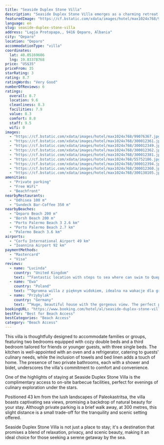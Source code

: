 ```yaml
---
title: "Seaside Duplex Stone Villa"
description: "Seaside Duplex Stone Villa emerges as a charming retreat in Qeparo, offering guests a unique blend of comfort and serenity, just 24 km away from the vibrant Sarandë and a scenic drive from Corfu Town, 49 km away."
featuredImage: "https://cf.bstatic.com/xdata/images/hotel/max1024x768/99076367.jpg?k=d64a9a09814ffac03704d3107f2734983176679764b1481a48c878201b9c0a7f&o=&hp=1"
language: en
slug: seaside-duplex-stone-villa
address: "Lagja Protopapa,, 9416 Qeparo, Albania"
city: "Qeparo"
location: "Qeparo"
accommodationType: "villa"
coordinates:
  lat: 40.05169606
  lng: 19.83378768
price: "US$35"
priceFrom: 35
starRating: 3
rating: 8.7
ratingWords: "Very Good"
numberOfReviews: 6
ratings:
  overall: 8.7
  location: 9.6
  cleanliness: 8.3
  facilities: 7.9
  value: 8.3
  comfort: 8.8
  staff: 9.5
  wifi: 0
images:
  - "https://cf.bstatic.com/xdata/images/hotel/max1024x768/99076367.jpg?k=d64a9a09814ffac03704d3107f2734983176679764b1481a48c878201b9c0a7f&o=&hp=1"
  - "https://cf.bstatic.com/xdata/images/hotel/max1024x768/300012361.jpg?k=2b2e06ae8b5a0a346477e99703e252c597f0b604d8be6998200e3edc5d537c22&o=&hp=1"
  - "https://cf.bstatic.com/xdata/images/hotel/max1024x768/300012349.jpg?k=b16cf69c7888799ba7b9c5e0b6ba2e797884b89b19335cedf114833be452be06&o=&hp=1"
  - "https://cf.bstatic.com/xdata/images/hotel/max1024x768/300012362.jpg?k=c430d117dea611c618a6ba5006a36ec79a018ee59f8d227787b1a106c6f0aec1&o=&hp=1"
  - "https://cf.bstatic.com/xdata/images/hotel/max1024x768/300012381.jpg?k=e3c76c41d2ed02df6ec3f4128c86102f225dae8e86850d248d7b7cdad1da7a5b&o=&hp=1"
  - "https://cf.bstatic.com/xdata/images/hotel/max1024x768/55752186.jpg?k=75bfce0654c7231b773085e65d307d140e5e977928c4b14367fd67f97ce83ecf&o=&hp=1"
  - "https://cf.bstatic.com/xdata/images/hotel/max1024x768/300012394.jpg?k=73dd895270dd37d04e964f695e0129de609c131dcd5de0945ad4abbe29dc2206&o=&hp=1"
  - "https://cf.bstatic.com/xdata/images/hotel/max1024x768/300012360.jpg?k=5e7c8bed5cee9793f2252d8254018437eec45264c7dfce43c7c89713ddbd9ad6&o=&hp=1"
  - "https://cf.bstatic.com/xdata/images/hotel/max1024x768/300138105.jpg?k=b2a2f071fe9163a26c7e5e666e3cb02353eda4852ec8fe59395b809731320d35&o=&hp=1"
amenities:
  - "Private parking"
  - "Free WiFi"
  - "Beachfront"
nearbyRestaurants:
  - "Odhisea 100 m"
  - "Sundeck Bar-Coffee 350 m"
nearbyBeaches:
  - "Qeparo Beach 200 m"
  - "Borsh Beach 200 m"
  - "Porto Palermo Beach 3 2.6 km"
  - "Porto Palermo Beach 2.7 km"
  - "Palermo Beach 3.6 km"
airports:
  - "Corfu International Airport 49 km"
  - "Ioannina Airport 92 km"
paymentMethods:
  - "Mastercard"
  - "Visa"
reviews:
  - name: "Lucinda"
    country: "United Kingdom"
    text: "“Fantastic location with steps to sea where can swim to Queparo and Borsh beaches. Lovely verandas and sun terrace with sunbeds by the water. Queparo has nice beach and restaurants, also 2x minimarkets in walking distance along footpaths. Villa is...”"
  - name: "Ewa"
    country: "Poland"
    text: "“Ogromna willa z pięknym widokiem, idealna na wakacje dla grupy przyjaciół lub rodzin z większymi dziećmi. Bezpośrednio z domu można zejść schodami od razu do morza. Piękny widok na Korfu z obu tarasów. Bardzo wygodne łóżka! Na górnym tarasie...”"
  - name: "Przybylak"
    country: "Germany"
    text: "“Huge, beautiful house with the gorgeous view. The perfect place for holiday with family or group of friends. The host has responded to all our doubts or questions kindly and quickly.”"
bookingURL: "https://www.booking.com/hotel/al/seaside-duplex-stone-villa.en-gb.html?aid=8035640"
bestFor: "Best for Beach Access"
bestCategories: "Beach Access"
category: "Beach Access"
---
```


This villa is thoughtfully designed to accommodate families or groups, featuring two bedrooms equipped with cozy double beds and a third bedroom tailored for friends or younger guests, with three single beds. The kitchen is well-appointed with an oven and a refrigerator, catering to guests' culinary needs, while the inclusion of towels and bed linen adds a touch of home. The presence of two private bathrooms, each with a shower and bidet, underscores the villa's commitment to comfort and convenience.

One of the highlights of staying at Seaside Duplex Stone Villa is the complimentary access to on-site barbecue facilities, perfect for evenings of culinary exploration under the stars. 

Positioned 43 km from the lush landscapes of Paleokastritsa, the villa boasts captivating sea views, promising a backdrop of natural beauty for your stay. Although private parking is a brief walk away, at 300 metres, this slight distance is a small trade-off for the tranquility and scenic setting offered.

Seaside Duplex Stone Villa is not just a place to stay; it's a destination that promises a blend of relaxation, privacy, and scenic beauty, making it an ideal choice for those seeking a serene getaway by the sea.